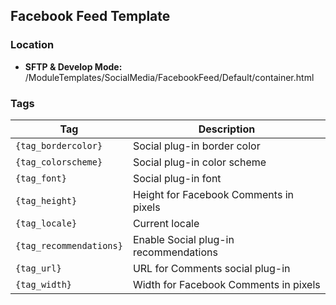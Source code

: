 ## Facebook Feed Template

### Location
* **SFTP & Develop Mode:** /ModuleTemplates/SocialMedia/FacebookFeed/Default/container.html

### Tags

Tag | Description
-------------- | -------------
`{tag_bordercolor}` | Social plug-in border color
`{tag_colorscheme}` | Social plug-in color scheme
`{tag_font}` | Social plug-in font
`{tag_height}` | Height for Facebook Comments in pixels
`{tag_locale}` | Current locale
`{tag_recommendations}` | Enable Social plug-in recommendations
`{tag_url}` | URL for Comments social plug-in
`{tag_width}` | Width for Facebook Comments in pixels
